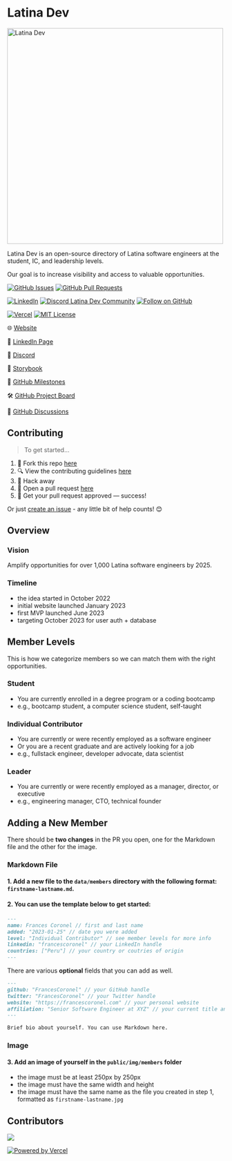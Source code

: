 # Latina Dev

<img alt="Latina Dev" src="https://i.imgur.com/F74wg60.png" width="500" />

Latina Dev is an open-source directory of Latina software engineers at the student, IC, and leadership levels.

Our goal is to increase visibility and access to valuable opportunities.

[![GitHub Issues](https://img.shields.io/github/issues/Latina-Dev/latina-dev.svg?style=for-the-badge)](https://github.com/Latina-Dev/latina-dev/issues) [![GitHub Pull Requests](https://img.shields.io/github/issues-pr/Latina-Dev/latina-dev.svg?style=for-the-badge)](https://github.com/Latina-Dev/latina-dev/pulls)

[![LinkedIn](https://img.shields.io/badge/-LinkedIn-0e76a8?style=for-the-badge&logo=Linkedin&logoColor=white)](https://linkedin.com/company/latina-dev) [![Discord Latina Dev Community](https://dcbadge.vercel.app/api/server/xzHDhxsQAQ)](https://discord.gg/xzHDhxsQAQ) [![Follow on GitHub](https://img.shields.io/github/followers/Latina-Dev?logo=github&style=for-the-badge&color=black)](https://github.com/Latina-Dev?tab=followers)

[![Vercel](https://therealsujitk-vercel-badge.vercel.app/?app=Latina-Dev&style=for-the-badge)](https://vercel.com/latina-dev/latina-dev) [![MIT License](https://img.shields.io/github/license/Latina-Dev/latina-dev.svg?style=for-the-badge)](http://badges.mit-license.org)

🌐 [Website](https://latina.dev)

💼 [LinkedIn Page](https://linkedin.com/company/latina-dev)

👾 [Discord](https://discord.gg/xzHDhxsQAQ)

🎨 [Storybook](https://www.chromatic.com/library?appId=6472ce8643c60096810af8c0)

🎯 [GitHub Milestones](https://github.com/Latina-Dev/latina-dev/milestones)

🛠️ [GitHub Project Board](https://github.com/orgs/Latina-Dev/projects/1)

💬 [GitHub Discussions](https://github.com/orgs/Latina-Dev/discussions)

## Contributing

> To get started...

1. 🍴 Fork this repo [here](https://github.com/Latina-Dev/latina-dev/fork)
2. 🔍 View the contributing guidelines [here](https://github.com/Latina-Dev/latina-dev/blob/main/.github/CONTRIBUTING.md)
3. 🔨 Hack away
4. 🔧 Open a pull request [here](https://github.com/Latina-Dev/latina-dev/compare)
5. 🎉 Get your pull request approved — success!

Or just [create an issue](https://github.com/Latina-Dev/latina-dev/issues/new/choose) - any little bit of help counts! 😊

## Overview

### Vision

Amplify opportunities for over 1,000 Latina software engineers by 2025.

### Timeline

- the idea started in October 2022
- initial website launched January 2023
- first MVP launched June 2023
- targeting October 2023 for user auth + database

## Member Levels

This is how we categorize members so we can match them with the right opportunities.

### Student

- You are currently enrolled in a degree program or a coding bootcamp
- e.g., bootcamp student, a computer science student, self-taught

### Individual Contributor

- You are currently or were recently employed as a software engineer
- Or you are a recent graduate and are actively looking for a job
- e.g., fullstack engineer, developer advocate, data scientist

### Leader

- You are currently or were recently employed as a manager, director, or executive
- e.g., engineering manager, CTO, technical founder

## Adding a New Member

There should be **two changes** in the PR you open, one for the Markdown file and the other for the image.

### Markdown File

#### 1. Add a new file to the `data/members` directory with the following format: `firstname-lastname.md`.

#### 2. You can use the template below to get started:

```md
---
name: Frances Coronel // first and last name
added: "2023-01-25" // date you were added
level: "Individual Contributor" // see member levels for more info
linkedin: "francescoronel" // your LinkedIn handle
countries: ["Peru"] // your country or coutries of origin
---
```

There are various **optional** fields that you can add as well.

```md
---
github: "FrancesCoronel" // your GitHub handle
twitter: "FrancesCoronel" // your Twitter handle
website: "https://francescoronel.com" // your personal website
affiliation: "Senior Software Engineer at XYZ" // your current title and org
---

Brief bio about yourself. You can use Markdown here.
```

### Image

#### 3. Add an image of yourself in the `public/img/members` folder

- the image must be at least 250px by 250px
- the image must have the same width and height
- the image must have the same name as the file you created in step 1, formatted as `firstname-lastname.jpg`

## Contributors

<a href="https://github.com/Latina-Dev/latina-dev/graphs/contributors">
  <img src="https://contrib.rocks/image?repo=Latina-Dev/latina-dev" />
</a>

[![Powered by Vercel](/public/img/logos/vercel.svg "Vercel")](https://vercel.com?utm_source=latina-dev&utm_campaign=oss)
